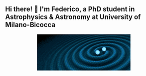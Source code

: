 ## Hi there! 👋 I'm Federico, a PhD student in Astrophysics & Astronomy at University of Milano-Bicocca
<p align="center">
  <img src="https://github.com/fdesanti/fdesanti/raw/main/LIGO_GIF_Infinite_crop.gif" width="300" />
</p>




<!--
**fdesanti/fdesanti** is a ✨ _special_ ✨ repository because its `README.md` (this file) appears on your GitHub profile.

Here are some ideas to get you started:

- 🔭 I’m currently working on ...
- 🌱 I’m currently learning ...
- 👯 I’m looking to collaborate on ...
- 🤔 I’m looking for help with ...
- 💬 Ask me about ...
- 📫 How to reach me: ...
- 😄 Pronouns: ...
- ⚡ Fun fact: ...
-->
